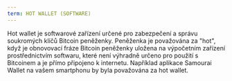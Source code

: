 ```yaml
---
term: HOT WALLET (SOFTWARE)
---
```


Hot wallet je softwarové zařízení určené pro zabezpečení a správu soukromých klíčů Bitcoin peněženky. Peněženka je považována za "hot", když je obnovovací fráze Bitcoin peněženky uložena na výpočetním zařízení prostřednictvím softwaru, které není výhradně určeno pro použití s Bitcoinem a je přímo připojeno k internetu. Například aplikace Samourai Wallet na vašem smartphonu by byla považována za hot wallet.